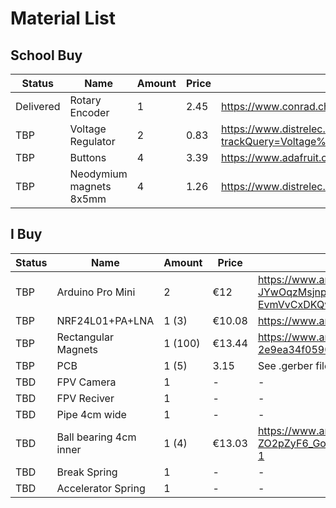 # Material List 


## School Buy

| Status | Name | Amount | Price | Link |
| --------- | -------------------------- | - | --- | ---- |
| Delivered | Rotary Encoder | 1 | 2.45 | https://www.conrad.ch/de/p/joy-it-com-ky040re-sensorkit-1-st-1695709.html |
| TBP | Voltage Regulator | 2 | 0.83 | https://www.distrelec.ch/en/ldo-voltage-regulator-3v-200ma-sot-89-torex-xc6706c331pr/p/30400180?trackQuery=Voltage%20Regulator%203.3v&pos=1&origPos=1&origPageSize=50&track=true&sid=7c134d8023064ecf5d36eaf9fa2ea868076fcc10&itemList=search |
| TBP | Buttons | 4 | 3.39 | https://www.adafruit.com/product/491 |
| TBP | Neodymium magnets 8x5mm | 4 | 1.26 | https://www.distrelec.ch/en/bar-magnet-neodymium-4mm-sura-magnets-na35-008/p/13752748?trackQuery=cat-DNAV_PL_05020806&pos=8&origPos=1 |

## I Buy

| Status | Name | Amount | Price | Link |
| --------- | -------------------------- | - | --- | ---- |
| TBP | Arduino Pro Mini | 2 | €12 | https://www.amazon.de/ATmega328-Mikrocontroller-Arduino-kompatibles-Entwicklungsboard/dp/B01H78CQ1S/ref=sr_1_2?dib=eyJ2IjoiMSJ9.-JYwOqzMsjnpxVK3Ur8hhgjib02pXX8jsAdjSDDRCVzId5XKC7kn9TctHy1xdK21swH9bXjQQdMiMacYYtf_inkddMfpcrbwYA8JjrgOxZ6Nu3NuU33eHrFSBPcSJqPfm768JPDxV5F_4KzO87dlW_xUn5HImUei9Ya2wTaqTPV5YSzDOi3dUqVcfby5m2aDvtJlTjKQnASEIYvbVRKQAkrFDYJOyq9QYSYFn_C9vQ4.o89dk2RjvUbmWmkutaKp-EvmVvCxDKQvxNFRkG_iyAE&dib_tag=se&keywords=Arduino+Pro+Mini+5V&linkCode=gg3&linkId=7447e6c603cd619a3e97bb1a85a55898&qid=1710267871&sr=8-2 |
| TBP | NRF24L01+PA+LNA | 1 (3) | €10.08 | https://www.amazon.de/ICQUANZX-Wireless-Transceiver-Antistatischer-Kompatibel/dp/B07VQ838KT/ref=cm_cr_arp_d_product_top?ie=UTF8 |
| TBP | Rectangular Magnets | 1 (100) | €13.44 | https://www.amazon.de/MIN-CI-Rechteckige-Magnettafel-K%C3%BChlschrank/dp/B09XHYLDGQ/ref=pd_ci_mcx_pspc_dp_d_2_i_1?pd_rd_w=aydqM&content-id=amzn1.sym.7838253a-f0cb-4765-8290-3a5e015d7ac1&pf_rd_p=7838253a-f0cb-4765-8290-3a5e015d7ac1&pf_rd_r=9FP9ERXQJFGPCPFN31WH&pd_rd_wg=fk75d&pd_rd_r=146ed219-d63b-497d-8c15-2e9ea34f0590&pd_rd_i=B09XHYLDGQ |
| TBP | PCB | 1 (5) | 3.15 | See .gerber file |
| TBD | FPV Camera | 1 | - | - |
| TBD | FPV Reciver | 1 | - | - |
| TBD | Pipe 4cm wide | 1 | - | - |
| TBD | Ball bearing 4cm inner | 1 (4) | €13.03 | https://www.amazon.de/sourcing-map-Rillenkugellager-Innendurchm-Au%C3%9Fendurchm/dp/B0834RF845/ref=sr_1_1?__mk_de_DE=%C3%85M%C3%85%C5%BD%C3%95%C3%91&crid=V30R4LTIMX9E&dib=eyJ2IjoiMSJ9.bWHCZ9fKZRXDz5n0YUoErWVcTlk9boUFN3fueENFfpp90uT3kH1WwgnjggULGqa-ZO2pZyF6_Go9rM0YkUMuOZhQKv2e5MiUAkD8sz2dNj9MUt0uDwvJWQQnVMIyyDEdtOLf3p1gjLFzCo5nJ2Jc5n7GklbyZtaTXRor3j_JYvNyoTou4K_kF_PE1VRv_CPeOKzRj2QSSO2djYlkOZpZCzzPHis1cGwqZLPpDKLELt4.1JpGpEsbpBLA86YuHYcs3JRTIW3CS3ju0kkd7KVtCk4&dib_tag=se&keywords=ball+bearing+40mm&qid=1710835272&sprefix=ball+bearing+40mm%2Caps%2C151&sr=8-1 |
| TBD | Break Spring | 1 | - | - |
| TBD | Accelerator Spring | 1 | - | - |

